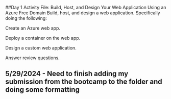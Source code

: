 ##Day 1 Activity File: Build, Host, and Design Your Web Application Using an Azure Free Domain
Build, host, and design a web application. Specifically doing the following:

Create an Azure web app.

Deploy a container on the web app.

Design a custom web application.

Answer review questions.

## 5/29/2024 - Need to finish adding my submission from the bootcamp to the folder and doing some formatting
